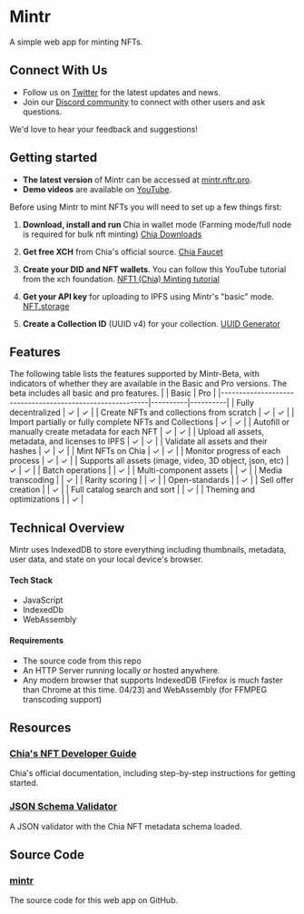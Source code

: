 # Mintr
A simple web app for minting NFTs.

## Connect With Us

- Follow us on [Twitter](https://twitter.com/NFTr_pro) for the latest updates and news.
- Join our [Discord community](https://discord.gg/j7PmvGv5ra) to connect with other users and ask questions.

We'd love to hear your feedback and suggestions!

## Getting started

- **The latest version** of Mintr can be accessed at [mintr.nftr.pro](https://mintr.nftr.pro/).
- **Demo videos** are available on [YouTube](https://youtube.com/playlist?list=PLZUsReyKnIP5lFfBxZ87r7pwC2vbea2n4).


Before using Mintr to mint NFTs you will need to set up a few things first:

1. **Download, install and run** Chia in wallet mode (Farming mode/full node is required for bulk nft minting) 
    [Chia Downloads](https://chia.net/download)

2. **Get free XCH** from Chia's official source.
    [Chia Faucet](https://faucet.chia.net/)

3.  **Create your DID and NFT wallets**. You can follow this YouTube tutorial from the xch foundation.
    [NFT1 (Chia) Minting tutorial](https://www.youtube.com/watch?v=582v0wSsoiU)

4.  **Get your API key** for uploading to IPFS using Mintr's "basic" mode.
    [NFT.storage](https://nft.storage)

5.  **Create a Collection ID** (UUID v4) for your collection.
    [UUID Generator](https://www.uuidgenerator.net/version4)

## Features
The following table lists the features supported by Mintr-Beta, with indicators of whether they are available in the Basic and Pro versions.
The beta includes all basic and pro features.
|                                                          | Basic    | Pro      |
|----------------------------------------------------------|----------|----------|
| Fully decentralized                                      | &#x2713; | &#x2713; |
| Create NFTs and collections from scratch                 | &#x2713; | &#x2713; |
| Import partially or fully complete NFTs and Collections  | &#x2713; | &#x2713; |
| Autofill or manually create metadata for each NFT        | &#x2713; | &#x2713; |
| Upload all assets, metadata, and licenses to IPFS        | &#x2713; | &#x2713; |
| Validate all assets and their hashes                     | &#x2713; | &#x2713; |
| Mint NFTs on Chia                                        | &#x2713; | &#x2713; |
| Monitor progress of each process                         | &#x2713; | &#x2713; |
| Supports all assets (image, video, 3D object, json, etc) | &#x2713; | &#x2713; |
| Batch operations                                         |          | &#x2713; |
| Multi-component assets                                   |          | &#x2713; |
| Media transcoding                                        |          | &#x2713; |
| Rarity scoring                                           |          | &#x2713; |
| Open-standards                                           |          | &#x2713; |
| Sell offer creation                                      |          | &#x2713; |
| Full catalog search and sort                             |          | &#x2713; |
| Theming and optimizations                                |          | &#x2713; |

## Technical Overview

Mintr uses IndexedDB to store everything including thumbnails, metadata, user data, and state on your local device's browser.

#### Tech Stack
- JavaScript
- IndexedDb
- WebAssembly

#### Requirements
- The source code from this repo
- An HTTP Server running locally or hosted anywhere.
- Any modern browser that supports IndexedDB (Firefox is much faster than Chrome at this time. 04/23) and WebAssembly (for FFMPEG transcoding support)


## Resources

### [Chia's NFT Developer Guide](https://devs.chia.net/guides/nft-developer-guide/)

Chia's official documentation, including step-by-step instructions for getting started.


### [JSON Schema Validator](https://jsonschemavalidator.net/s/0Aw7Bmlb)

A JSON validator with the Chia NFT metadata schema loaded.

## Source Code

### [mintr](https://github.com/SumSet-Tech/mintr)

The source code for this web app on GitHub.
